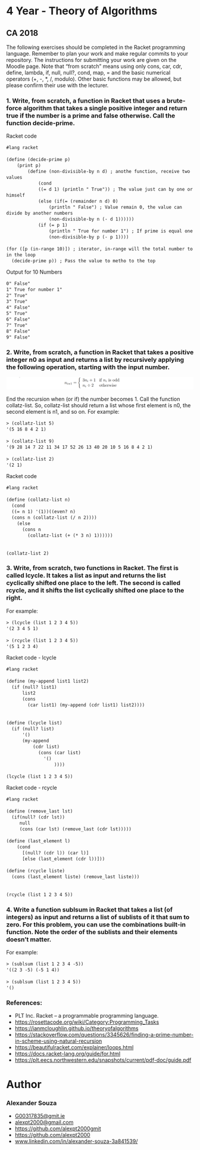 # 4 Year - Theory of Algorithms


## CA 2018
The following exercises should be completed in the Racket programming language.
Remember to plan your work and make regular commits to your repository. The instructions for submitting your work are given on the Moodle page. Note that “from scratch” means using only cons, car, cdr, define, lambda, if, null, null?, cond, map, = and the basic numerical operators (+, -, *, /, modulo). Other basic functions may be allowed, but please confirm their use with the lecturer.

### 1. Write, from scratch, a function in Racket that uses a brute-force algorithm that takes a single positive integer and return true if the number is a prime and false otherwise. Call the function decide-prime.

Racket code
```racket
#lang racket

(define (decide-prime p) 
    (print p)
        (define (non-divisible-by n d) ; anothe function, receive two values
            (cond
            ((= d 1) (println " True")) ; The value just can by one or himself
            (else (if(= (remainder n d) 0) 
                (println " False") ; Value remain 0, the value can divide by another numbers
                (non-divisible-by n (- d 1)))))) 
            (if (= p 1)
                (println " True for number 1") ; If prime is equal one
                (non-divisible-by p (- p 1))))

(for ([p (in-range 10)]) ; iterator, in-range will the total number to in the loop
  (decide-prime p)) ; Pass the value to metho to the top
```
Output for 10 Numbers
```
0" False"
1" True for number 1"
2" True"
3" True"
4" False"
5" True"
6" False"
7" True"
8" False"
9" False"
```


### 2. Write, from scratch, a function in Racket that takes a positive integer n0 as input and returns a list by recursively applying the following operation, starting with the input number.

![Screencast](Screenshot/CA2018_2.png)

End the recursion when (or if) the number becomes 1. Call the function collatz-list.
So, collatz-list should return a list whose first element is n0, the second element
is n1, and so on. For example:
```
> (collatz-list 5)
'(5 16 8 4 2 1)

> (collatz-list 9)
'(9 28 14 7 22 11 34 17 52 26 13 40 20 10 5 16 8 4 2 1)

> (collatz-list 2)
'(2 1)
```

Racket code
```racket
#lang racket

(define (collatz-list n)
  (cond
  ((= n 1) '(1))((even? n)
  (cons n (collatz-list (/ n 2))))
    (else
      (cons n 
        (collatz-list (+ (* 3 n) 1))))))


(collatz-list 2)
```

### 3. Write, from scratch, two functions in Racket. The first is called lcycle. It takes a list as input and returns the list cyclically shifted one place to the left. The second is called rcycle, and it shifts the list cyclically shifted one place to the right.

For example:
```
> (lcycle (list 1 2 3 4 5))
'(2 3 4 5 1)

> (rcycle (list 1 2 3 4 5))
'(5 1 2 3 4)
```
Racket code - lcycle
```racket
#lang racket

(define (my-append list1 list2)
  (if (null? list1)
      list2
      (cons 
        (car list1) (my-append (cdr list1) list2))))


(define (lcycle list)
  (if (null? list)
      '()
      (my-append 
          (cdr list)
            (cons (car list)
              '()
                  ))))

(lcycle (list 1 2 3 4 5))
```

Racket code - rcycle
```racket
#lang racket

(define (remove_last lst)
  (if(null? (cdr lst))
     null
     (cons (car lst) (remove_last (cdr lst)))))

(define (last_element l)
    (cond
      [(null? (cdr l)) (car l)]
      [else (last_element (cdr l))]))

(define (rcycle liste)
  (cons (last_element liste) (remove_last liste)))

  
(rcycle (list 1 2 3 4 5))
```

### 4. Write a function sublsum in Racket that takes a list (of integers) as input and returns a list of sublists of it that sum to zero. For this problem, you can use the combinations built-in function. Note the order of the sublists and their elements doesn’t matter. 

For example:
```
> (sublsum (list 1 2 3 4 -5))
'((2 3 -5) (-5 1 4))

> (sublsum (list 1 2 3 4 5))
'()
```

### References: 
- PLT Inc. Racket – a programmable programming language.
- https://rosettacode.org/wiki/Category:Programming_Tasks
- https://ianmcloughlin.github.io/theoryofalgorithms
- https://stackoverflow.com/questions/3345626/finding-a-prime-number-in-scheme-using-natural-recursion
- https://beautifulracket.com/explainer/loops.html
- https://docs.racket-lang.org/guide/for.html
- https://plt.eecs.northwestern.edu/snapshots/current/pdf-doc/guide.pdf

# Author

### Alexander Souza
- G00317835@gmit.ie
- alexpt2000@gmail.com
- https://github.com/alexpt2000gmit
- https://github.com/alexpt2000
- www.linkedin.com/in/alexander-souza-3a841539/